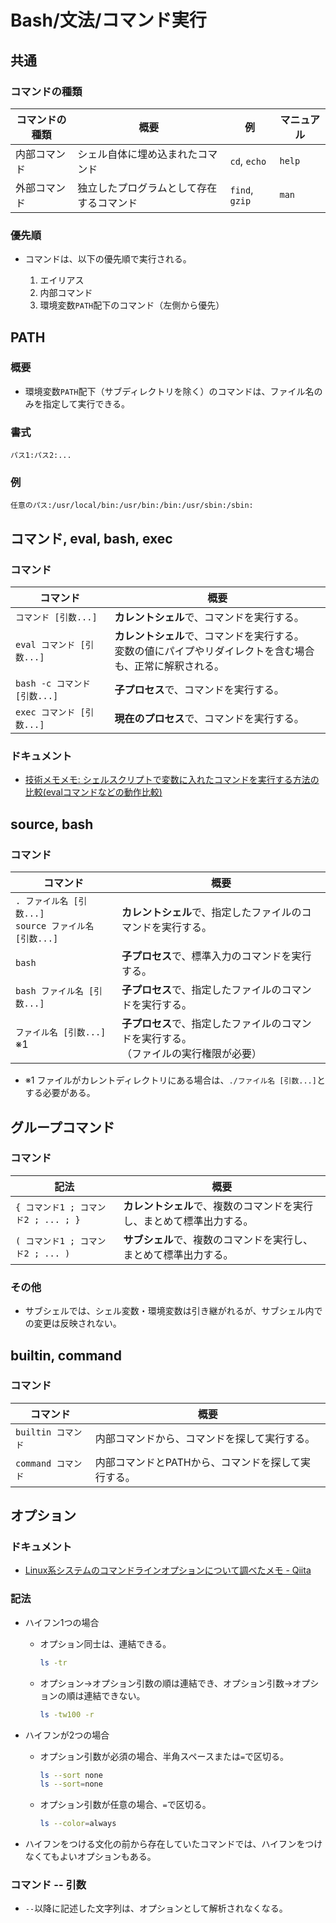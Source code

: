 # Bash/文法/コマンド実行

## 共通

### コマンドの種類

| コマンドの種類 | 概要                                     | 例             | マニュアル |
| -------------- | ---------------------------------------- | -------------- | ---------- |
| 内部コマンド   | シェル自体に埋め込まれたコマンド         | `cd`, `echo`   | `help`     |
| 外部コマンド   | 独立したプログラムとして存在するコマンド | `find`, `gzip` | `man`      |

### 優先順

- コマンドは、以下の優先順で実行される。

  1. エイリアス
  2. 内部コマンド
  3. 環境変数`PATH`配下のコマンド（左側から優先）

## PATH

### 概要

- 環境変数`PATH`配下（サブディレクトリを除く）のコマンドは、ファイル名のみを指定して実行できる。

### 書式

```text
パス1:パス2:...
```

### 例

```text
任意のパス:/usr/local/bin:/usr/bin:/bin:/usr/sbin:/sbin:
```

## コマンド, eval, bash, exec

### コマンド

| コマンド                     | 概要                                                         |
| ---------------------------- | ------------------------------------------------------------ |
| `コマンド [引数...]`         | **カレントシェル**で、コマンドを実行する。                   |
| `eval コマンド [引数...]`    | **カレントシェル**で、コマンドを実行する。<br />変数の値にパイプやリダイレクトを含む場合も、正常に解釈される。 |
| `bash -c コマンド [引数...]` | **子プロセス**で、コマンドを実行する。                       |
| `exec コマンド [引数...]`    | **現在のプロセス**で、コマンドを実行する。                   |

### ドキュメント

- [技術メモメモ: シェルスクリプトで変数に入れたコマンドを実行する方法の比較(evalコマンドなどの動作比較)](https://tech-mmmm.blogspot.com/2017/11/eval.html)

## source, bash

### コマンド

| コマンド                                                    | 概要                                                         |
| ----------------------------------------------------------- | ------------------------------------------------------------ |
| `. ファイル名 [引数...]`<br />`source ファイル名 [引数...]` | **カレントシェル**で、指定したファイルのコマンドを実行する。 |
| `bash`                                                      | **子プロセス**で、標準入力のコマンドを実行する。             |
| `bash ファイル名 [引数...]`                                 | **子プロセス**で、指定したファイルのコマンドを実行する。     |
| `ファイル名 [引数...]` ※1                                   | **子プロセス**で、指定したファイルのコマンドを実行する。<br />（ファイルの実行権限が必要） |

- ※1 ファイルがカレントディレクトリにある場合は、`./ファイル名 [引数...]`とする必要がある。

## グループコマンド

### コマンド

| 記法                                | 概要                                                         |
| ----------------------------------- | ------------------------------------------------------------ |
| `{ コマンド1 ; コマンド2 ; ... ; }` | **カレントシェル**で、複数のコマンドを実行し、まとめて標準出力する。 |
| `( コマンド1 ; コマンド2 ; ... )`   | **サブシェル**で、複数のコマンドを実行し、まとめて標準出力する。 |

### その他

- サブシェルでは、シェル変数・環境変数は引き継がれるが、サブシェル内での変更は反映されない。

## builtin, command

### コマンド

| コマンド           | 概要                                               |
| ------------------ | -------------------------------------------------- |
| `builtin コマンド` | 内部コマンドから、コマンドを探して実行する。       |
| `command コマンド` | 内部コマンドとPATHから、コマンドを探して実行する。 |

## オプション

### ドキュメント

- [Linux系システムのコマンドラインオプションについて調べたメモ - Qiita](https://qiita.com/rubytomato@github/items/2ee2fd4127eadc1f1193)

### 記法

- ハイフン1つの場合

  - オプション同士は、連結できる。

    ```bash
    ls -tr
    ```

  - オプション→オプション引数の順は連結でき、オプション引数→オプションの順は連結できない。

    ```bash
    ls -tw100 -r
    ```

- ハイフンが2つの場合

  - オプション引数が必須の場合、半角スペースまたは`=`で区切る。

    ```bash
    ls --sort none
    ls --sort=none
    ```

  - オプション引数が任意の場合、`=`で区切る。

    ```bash
    ls --color=always
    ```

- ハイフンをつける文化の前から存在していたコマンドでは、ハイフンをつけなくてもよいオプションもある。

### コマンド -- 引数

- `--`以降に記述した文字列は、オプションとして解析されなくなる。
